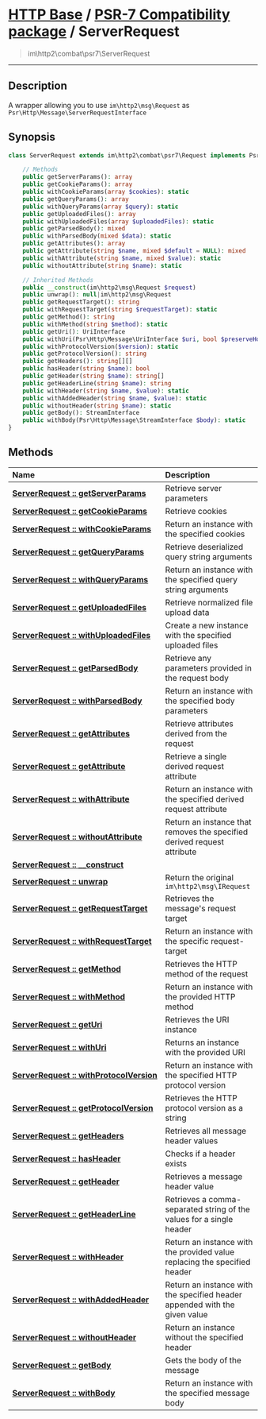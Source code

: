 # [HTTP Base](http-base.md) / [PSR-7 Compatibility package](combat.md) / ServerRequest
 > im\http2\combat\psr7\ServerRequest
____

## Description
A wrapper allowing you to use `im\http2\msg\Request` as `Psr\Http\Message\ServerRequestInterface`

## Synopsis
```php
class ServerRequest extends im\http2\combat\psr7\Request implements Psr\Http\Message\MessageInterface, Psr\Http\Message\RequestInterface, im\features\Wrapper, Psr\Http\Message\ServerRequestInterface {

    // Methods
    public getServerParams(): array
    public getCookieParams(): array
    public withCookieParams(array $cookies): static
    public getQueryParams(): array
    public withQueryParams(array $query): static
    public getUploadedFiles(): array
    public withUploadedFiles(array $uploadedFiles): static
    public getParsedBody(): mixed
    public withParsedBody(mixed $data): static
    public getAttributes(): array
    public getAttribute(string $name, mixed $default = NULL): mixed
    public withAttribute(string $name, mixed $value): static
    public withoutAttribute(string $name): static

    // Inherited Methods
    public __construct(im\http2\msg\Request $request)
    public unwrap(): null|im\http2\msg\Request
    public getRequestTarget(): string
    public withRequestTarget(string $requestTarget): static
    public getMethod(): string
    public withMethod(string $method): static
    public getUri(): UriInterface
    public withUri(Psr\Http\Message\UriInterface $uri, bool $preserveHost = FALSE): static
    public withProtocolVersion($version): static
    public getProtocolVersion(): string
    public getHeaders(): string[][]
    public hasHeader(string $name): bool
    public getHeader(string $name): string[]
    public getHeaderLine(string $name): string
    public withHeader(string $name, $value): static
    public withAddedHeader(string $name, $value): static
    public withoutHeader(string $name): static
    public getBody(): StreamInterface
    public withBody(Psr\Http\Message\StreamInterface $body): static
}
```

## Methods
| Name | Description |
| :--- | :---------- |
| [__ServerRequest&nbsp;::&nbsp;getServerParams__](combat-ServerRequest-getServerParams.md) | Retrieve server parameters |
| [__ServerRequest&nbsp;::&nbsp;getCookieParams__](combat-ServerRequest-getCookieParams.md) | Retrieve cookies |
| [__ServerRequest&nbsp;::&nbsp;withCookieParams__](combat-ServerRequest-withCookieParams.md) | Return an instance with the specified cookies |
| [__ServerRequest&nbsp;::&nbsp;getQueryParams__](combat-ServerRequest-getQueryParams.md) | Retrieve deserialized query string arguments |
| [__ServerRequest&nbsp;::&nbsp;withQueryParams__](combat-ServerRequest-withQueryParams.md) | Return an instance with the specified query string arguments |
| [__ServerRequest&nbsp;::&nbsp;getUploadedFiles__](combat-ServerRequest-getUploadedFiles.md) | Retrieve normalized file upload data |
| [__ServerRequest&nbsp;::&nbsp;withUploadedFiles__](combat-ServerRequest-withUploadedFiles.md) | Create a new instance with the specified uploaded files |
| [__ServerRequest&nbsp;::&nbsp;getParsedBody__](combat-ServerRequest-getParsedBody.md) | Retrieve any parameters provided in the request body |
| [__ServerRequest&nbsp;::&nbsp;withParsedBody__](combat-ServerRequest-withParsedBody.md) | Return an instance with the specified body parameters |
| [__ServerRequest&nbsp;::&nbsp;getAttributes__](combat-ServerRequest-getAttributes.md) | Retrieve attributes derived from the request |
| [__ServerRequest&nbsp;::&nbsp;getAttribute__](combat-ServerRequest-getAttribute.md) | Retrieve a single derived request attribute |
| [__ServerRequest&nbsp;::&nbsp;withAttribute__](combat-ServerRequest-withAttribute.md) | Return an instance with the specified derived request attribute |
| [__ServerRequest&nbsp;::&nbsp;withoutAttribute__](combat-ServerRequest-withoutAttribute.md) | Return an instance that removes the specified derived request attribute |
| [__ServerRequest&nbsp;::&nbsp;\_\_construct__](combat-ServerRequest-__construct.md) |  |
| [__ServerRequest&nbsp;::&nbsp;unwrap__](combat-ServerRequest-unwrap.md) | Return the original `im\http2\msg\IRequest` |
| [__ServerRequest&nbsp;::&nbsp;getRequestTarget__](combat-ServerRequest-getRequestTarget.md) | Retrieves the message's request target |
| [__ServerRequest&nbsp;::&nbsp;withRequestTarget__](combat-ServerRequest-withRequestTarget.md) | Return an instance with the specific request-target |
| [__ServerRequest&nbsp;::&nbsp;getMethod__](combat-ServerRequest-getMethod.md) | Retrieves the HTTP method of the request |
| [__ServerRequest&nbsp;::&nbsp;withMethod__](combat-ServerRequest-withMethod.md) | Return an instance with the provided HTTP method |
| [__ServerRequest&nbsp;::&nbsp;getUri__](combat-ServerRequest-getUri.md) | Retrieves the URI instance |
| [__ServerRequest&nbsp;::&nbsp;withUri__](combat-ServerRequest-withUri.md) | Returns an instance with the provided URI |
| [__ServerRequest&nbsp;::&nbsp;withProtocolVersion__](combat-ServerRequest-withProtocolVersion.md) | Return an instance with the specified HTTP protocol version |
| [__ServerRequest&nbsp;::&nbsp;getProtocolVersion__](combat-ServerRequest-getProtocolVersion.md) | Retrieves the HTTP protocol version as a string |
| [__ServerRequest&nbsp;::&nbsp;getHeaders__](combat-ServerRequest-getHeaders.md) | Retrieves all message header values |
| [__ServerRequest&nbsp;::&nbsp;hasHeader__](combat-ServerRequest-hasHeader.md) | Checks if a header exists |
| [__ServerRequest&nbsp;::&nbsp;getHeader__](combat-ServerRequest-getHeader.md) | Retrieves a message header value |
| [__ServerRequest&nbsp;::&nbsp;getHeaderLine__](combat-ServerRequest-getHeaderLine.md) | Retrieves a comma-separated string of the values for a single header |
| [__ServerRequest&nbsp;::&nbsp;withHeader__](combat-ServerRequest-withHeader.md) | Return an instance with the provided value replacing the specified header |
| [__ServerRequest&nbsp;::&nbsp;withAddedHeader__](combat-ServerRequest-withAddedHeader.md) | Return an instance with the specified header appended with the given value |
| [__ServerRequest&nbsp;::&nbsp;withoutHeader__](combat-ServerRequest-withoutHeader.md) | Return an instance without the specified header |
| [__ServerRequest&nbsp;::&nbsp;getBody__](combat-ServerRequest-getBody.md) | Gets the body of the message |
| [__ServerRequest&nbsp;::&nbsp;withBody__](combat-ServerRequest-withBody.md) | Return an instance with the specified message body |
